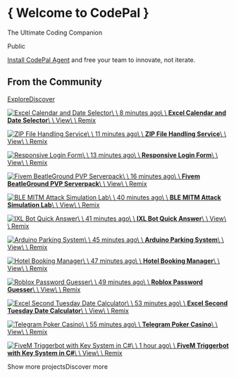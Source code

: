 # {  Welcome to CodePal  }

The Ultimate Coding Companion

Public

[Install CodePal Agent](https://codepal.ai/agent) and free your team to innovate, not iterate.

## From the Community

[ExploreDiscover](https://codepal.ai/explore)

[![Excel Calendar and Date Selector](https://cdn.pixabay.com/photo/2013/07/12/14/06/spreadsheet-147749_150.png)\\
\\
8 minutes ago\\
\\
**Excel Calendar and Date Selector**\\
\\
View\\
\\
Remix](https://codepal.ai/project/6848b7347d0d1b608cc26098)

[![ZIP File Handling Service](https://cdn.pixabay.com/photo/2013/07/13/01/18/pdf-155498_150.png)\\
\\
11 minutes ago\\
\\
**ZIP File Handling Service**\\
\\
View\\
\\
Remix](https://codepal.ai/project/6848b66d7d0d1b608cc26087)

[![Responsive Login Form](https://cdn.pixabay.com/photo/2024/02/19/02/02/login-8582362_150.png)\\
\\
13 minutes ago\\
\\
**Responsive Login Form**\\
\\
View\\
\\
Remix](https://codepal.ai/project/6848b601d856d01847f7e8f9)

[![Fivem BeatleGround PVP Serverpack](https://cdn.pixabay.com/photo/2022/06/15/02/03/laptop-7263006_150.png)\\
\\
16 minutes ago\\
\\
**Fivem BeatleGround PVP Serverpack**\\
\\
View\\
\\
Remix](https://codepal.ai/project/6848b546963e6d948dd8a3dc)

[![BLE MITM Attack Simulation Lab](https://cdn.pixabay.com/photo/2021/12/08/10/44/science-lab-6855325_150.png)\\
\\
40 minutes ago\\
\\
**BLE MITM Attack Simulation Lab**\\
\\
View\\
\\
Remix](https://codepal.ai/project/6848afd4cf2c3e69c28ac0dc)

[![IXL Bot Quick Answer](https://cdn.pixabay.com/photo/2016/08/23/05/45/bot-1613605_150.png)\\
\\
41 minutes ago\\
\\
**IXL Bot Quick Answer**\\
\\
View\\
\\
Remix](https://codepal.ai/project/6848af7b4cab569d220d8fb2)

[![Arduino Parking System](https://cdn.pixabay.com/photo/2013/07/12/17/57/analog-152668_150.png)\\
\\
45 minutes ago\\
\\
**Arduino Parking System**\\
\\
View\\
\\
Remix](https://codepal.ai/project/6848ae8cac55f4487eacfbb4)

[![Hotel Booking Manager](https://cdn.pixabay.com/photo/2011/12/14/12/23/solar-system-11111_150.jpg)\\
\\
47 minutes ago\\
\\
**Hotel Booking Manager**\\
\\
View\\
\\
Remix](https://codepal.ai/project/6848ae08ac55f4487eacfb9e)

[![Roblox Password Guesser](https://cdn.pixabay.com/photo/2023/03/12/16/37/treasure-chest-7847305_150.png)\\
\\
49 minutes ago\\
\\
**Roblox Password Guesser**\\
\\
View\\
\\
Remix](https://codepal.ai/project/6848ada0ccbfebf458a3189f)

[![Excel Second Tuesday Date Calculator](https://cdn.pixabay.com/photo/2021/01/30/12/15/excel-5963669_150.png)\\
\\
53 minutes ago\\
\\
**Excel Second Tuesday Date Calculator**\\
\\
View\\
\\
Remix](https://codepal.ai/project/6848acc6cf2c3e69c28ac0cf)

[![Telegram Poker Casino](https://cdn.pixabay.com/photo/2014/04/02/10/13/blackjack-303154_150.png)\\
\\
55 minutes ago\\
\\
**Telegram Poker Casino**\\
\\
View\\
\\
Remix](https://codepal.ai/project/6848ac4a96dc90163c9d92d5)

[![FiveM Triggerbot with Key System in C#](https://cdn.pixabay.com/photo/2022/06/15/02/03/laptop-7263006_150.png)\\
\\
1 hour ago\\
\\
**FiveM Triggerbot with Key System in C\#**\\
\\
View\\
\\
Remix](https://codepal.ai/project/6848a656125dc94794e2a513)

Show more projectsDiscover more
